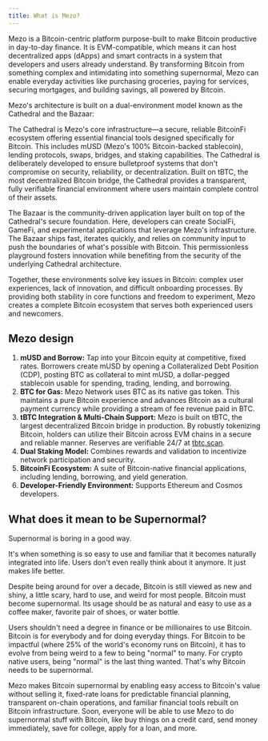 ```yaml
---
title: What is Mezo?
---
```


Mezo is a Bitcoin-centric platform purpose-built to make Bitcoin productive in day-to-day finance. It is EVM-compatible, which means it can host decentralized apps (dApps) and smart contracts in a system that developers and users already understand. By transforming Bitcoin from something complex and intimidating into something supernormal, Mezo can enable everyday activities like purchasing groceries, paying for services, securing mortgages, and building savings, all powered by Bitcoin.

Mezo's architecture is built on a dual-environment model known as the Cathedral and the Bazaar:

The Cathedral is Mezo's core infrastructure—a secure, reliable BitcoinFi ecosystem offering essential financial tools designed specifically for Bitcoin. This includes mUSD (Mezo's 100% Bitcoin-backed stablecoin), lending protocols, swaps, bridges, and staking capabilities. The Cathedral is deliberately developed to ensure bulletproof systems that don't compromise on security, reliability, or decentralization. Built on tBTC, the most decentralized Bitcoin bridge, the Cathedral provides a transparent, fully verifiable financial environment where users maintain complete control of their assets.

The Bazaar is the community-driven application layer built on top of the Cathedral's secure foundation. Here, developers can create SocialFi, GameFi, and experimental applications that leverage Mezo's infrastructure. The Bazaar ships fast, iterates quickly, and relies on community input to push the boundaries of what's possible with Bitcoin. This permissionless playground fosters innovation while benefiting from the security of the underlying Cathedral architecture.

Together, these environments solve key issues in Bitcoin: complex user experiences, lack of innovation, and difficult onboarding processes. By providing both stability in core functions and freedom to experiment, Mezo creates a complete Bitcoin ecosystem that serves both experienced users and newcomers.

## Mezo design

1. **mUSD and Borrow:** Tap into your Bitcoin equity at competitive, fixed rates. Borrowers create mUSD by opening a Collateralized Debt Position (CDP), posting BTC as collateral to mint mUSD, a dollar-pegged stablecoin usable for spending, trading, lending, and borrowing. 
2. **BTC for Gas:** Mezo Network uses BTC as its native gas token. This maintains a pure Bitcoin experience and advances Bitcoin as a cultural payment currency while providing a stream of fee revenue paid in BTC.
3. **tBTC Integration & Multi-Chain Support:** Mezo is built on tBTC, the largest decentralized Bitcoin bridge in production. By robustly tokenizing Bitcoin, holders can utilize their Bitcoin across EVM chains in a secure and reliable manner. Reserves are verifiable 24/7 at [tbtc.scan](http://tbtc.scan).
4. **Dual Staking Model:** Combines rewards and validation to incentivize network participation and security.
5. **BitcoinFi Ecosystem:** A suite of Bitcoin-native financial applications, including lending, borrowing, and yield generation.
6. **Developer-Friendly Environment:** Supports Ethereum and Cosmos developers.

## What does it mean to be Supernormal? 

Supernormal is boring in a good way.

It's when something is so easy to use and familiar that it becomes naturally integrated into life. Users don't even really think about it anymore. It just makes life better.

Despite being around for over a decade, Bitcoin is still viewed as new and shiny, a little scary, hard to use, and weird for most people. Bitcoin must become supernormal. Its usage should be as natural and easy to use as a coffee maker, favorite pair of shoes, or water bottle.

Users shouldn't need a degree in finance or be millionaires to use Bitcoin. Bitcoin is for everybody and for doing everyday things. For Bitcoin to be impactful (where 25% of the world's economy runs on Bitcoin), it has to evolve from being weird to a few to being "normal" to many. For crypto native users, being "normal" is the last thing wanted. That's why Bitcoin needs to be supernormal.

Mezo makes Bitcoin supernormal by enabling easy access to Bitcoin's value without selling it, fixed-rate loans for predictable financial planning, transparent on-chain operations, and familiar financial tools rebuilt on Bitcoin infrastructure. Soon, everyone will be able to use Mezo to do supernormal stuff with Bitcoin, like buy things on a credit card, send money immediately, save for college, apply for a loan, and more.